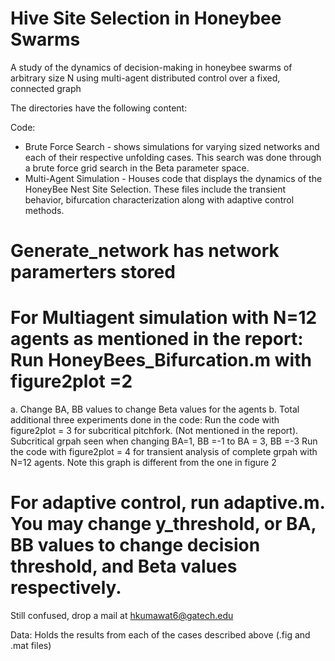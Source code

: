 # Hive Site Selection in Honeybee Swarms
A study of the dynamics of decision-making in honeybee swarms of arbitrary size N using multi-agent distributed control over a fixed, connected graph

The directories have the following content:

Code: 

- Brute Force Search - shows simulations for varying sized networks and each of their respective unfolding cases. This search was done through a brute force grid search in the Beta parameter space.
- Multi-Agent Simulation - Houses code that displays the dynamics of the HoneyBee Nest Site Selection. These files include the transient behavior, bifurcation characterization along with adaptive control methods.

# Generate_network has network paramerters stored 
# For Multiagent simulation with N=12 agents as mentioned in the report: Run HoneyBees_Bifurcation.m with figure2plot =2 
a. Change BA, BB values to change Beta values for the agents 
b. Total additional three experiments done in the code:
    Run the code with figure2plot = 3 for subcritical pitchfork. (Not mentioned in the report). Subcritical grpah seen when changing BA=1, BB =-1 to BA = 3, BB =-3
    Run the code with figure2plot = 4 for transient analysis of complete grpah with N=12 agents. Note this graph is different from the one in figure 2
# For adaptive control, run adaptive.m. You may change y_threshold, or BA, BB values to change decision threshold, and Beta values respectively. 

Still confused, drop a mail at hkumawat6@gatech.edu

Data:
    Holds the results from each of the cases described above (.fig and .mat files)
